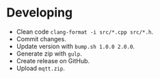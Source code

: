 # Developing

- Clean code `clang-format -i src/*.cpp src/*.h`.
- Commit changes.
- Update version with `bump.sh 1.0.0 2.0.0`.
- Generate zip with `gulp`.
- Create release on GitHub.
- Upload `mqtt.zip`.
